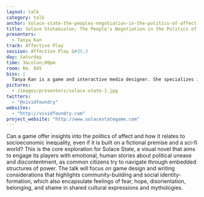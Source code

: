 ```yaml
---
layout: talk
category: talk
anchor: Solace-state-the-peoples-negotiation-in-the-politics-of-affect
title: Solace State&colon; The People's Negotiation in the Politics of Affect
presenters:
  - Tanya Kan
track: Affective Play
session: Affective Play &#35;3
day: Saturday
time: 3&colon;00pm
room: Rm. 845
bios: |
  Tanya Kan is a game and interactive media designer. She specializes in creating narrative-driven experiences, centering on personal, human stories that explore sociopolitical challenges. With a background in political science, cinema studies, and 3D game arts, she intertwines these passions to experiment with ludic narrative forms. She had first built her experience in illustration and creating interactive product displays in UDK, Unreal 4 and 3DS Max. Her current solo game project, Solace State, is a sci-fi visual novel about a young woman&#39;s coming-of-age journey in a city undergoing division and dissent.
pictures:
  - /images/presenters/solace-state-1.jpg
twitters:
  - "@vividfoundry"
websites:
  - "http://vividfoundry.com"
project_website: "http://www.solacestategame.com"
---
```

Can a game offer insights into the politics of affect and how it relates to socioeconomic inequality, even if it is built on a fictional premise and a sci-fi world? This is the core exploration for Solace State, a visual novel that aims to engage its players with emotional, human stories about political unease and discontentment, as common citizens try to navigate through embedded structures of power. The talk will focus on game design and writing considerations that highlights community-building and social identity-formation, which also encapsulate feelings of fear, hope, disorientation, belonging, and shame in shared cultural expressions and mythologies. 
